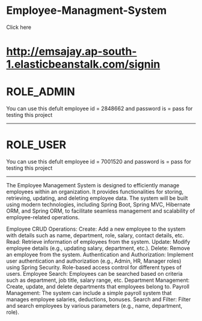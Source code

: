 # Employee-Managment-System

Click here
# http://emsajay.ap-south-1.elasticbeanstalk.com/signin

# ROLE_ADMIN
You can use this defult employee id = 2848662 and password is = pass for testing this project 
____________________________________________________________________________________________________________
# ROLE_USER
You can use this defult employee id = 7001520 and password is = pass for testing this project 
____________________________________________________________________________________________________________

The Employee Management System is designed to efficiently manage employees within an organization. It provides functionalities for storing, retrieving, updating, and deleting employee data. The system will be built using modern technologies, including Spring Boot, Spring MVC, Hibernate ORM, and Spring ORM, to facilitate seamless management and scalability of employee-related operations.

 Employee CRUD Operations:
Create: Add a new employee to the system with details such as name, department, role, salary, contact details, etc.
Read: Retrieve information of employees from the system.
Update: Modify employee details (e.g., updating salary, department, etc.).
Delete: Remove an employee from the system.
Authentication and Authorization:
Implement user authentication and authorization (e.g., Admin, HR, Manager roles) using Spring Security.
Role-based access control for different types of users.
Employee Search: Employees can be searched based on criteria such as department, job title, salary range, etc.
Department Management: Create, update, and delete departments that employees belong to.
Payroll Management: The system can include a simple payroll system that manages employee salaries, deductions, bonuses.
Search and Filter:
Filter and search employees by various parameters (e.g., name, department, role).



